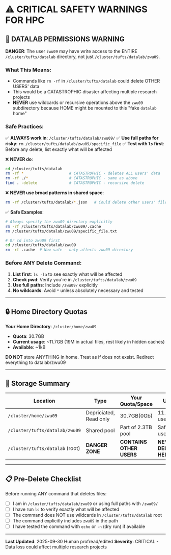 # ⚠️ CRITICAL SAFETY WARNINGS FOR HPC

## 🚨 DATALAB PERMISSIONS WARNING

**DANGER**: The user `zwu09` may have write access to the ENTIRE `/cluster/tufts/datalab` directory, not just `/cluster/tufts/datalab/zwu09`.

### What This Means:

- Commands like `rm -rf` in `/cluster/tufts/datalab` could delete OTHER USERS' data
- This would be a CATASTROPHIC disaster affecting multiple research projects
- **NEVER** use wildcards or recursive operations above the `zwu09` subdirectory because HOME might be mounted to this "fake `datalab` home"

### Safe Practices:

✅ **ALWAYS work in**: `/cluster/tufts/datalab/zwu09/`
✅ **Use full paths for risky**: `rm /cluster/tufts/datalab/zwu09/specific_file`
✅ **Test with `ls` first**: Before any delete, list exactly what will be affected

❌ **NEVER do**:

```bash
cd /cluster/tufts/datalab
rm -rf *                    # CATASTROPHIC - deletes ALL users' data
rm -rf ./*                  # CATASTROPHIC - same as above
find . -delete              # CATASTROPHIC - recursive delete
```

❌ **NEVER use broad patterns in shared space**:

```bash
rm -rf /cluster/tufts/datalab/*.json   # Could delete other users' files
```

✅ **Safe Examples**:

```bash
# Always specify the zwu09 directory explicitly
rm -rf /cluster/tufts/datalab/zwu09/.cache
rm /cluster/tufts/datalab/zwu09/specific_file.txt

# Or cd into zwu09 first
cd /cluster/tufts/datalab/zwu09
rm -rf .cache  # Now safe - only affects zwu09 directory
```

### Before ANY Delete Command:

1. **List first**: `ls -la` to see exactly what will be affected
2. **Check pwd**: Verify you're in `/cluster/tufts/datalab/zwu09`
3. **Use full paths**: Include `/zwu09/` explicitly
4. **No wildcards**: Avoid `*` unless absolutely necessary and tested

---

## 🔒 Home Directory Quotas

**Your Home Directory**: `/cluster/home/zwu09`

- **Quota**: 30.7GB
- **Current usage**: ~11.7GB (19M in actual files, rest likely in hidden caches)
- **Available**: ~1kB

**DO NOT** store ANYTHING in home. Treat as if does not exsist. Redirect everything to datalab/zwu09

---

## 💾 Storage Summary

| Location                          | Type                   | Your Quota/Space               | Usage                       |
| --------------------------------- | ---------------------- | ------------------------------ | --------------------------- |
| `/cluster/home/zwu09`           | Depriciated, Read only | 30.7GB(0Gb)                    | 11.7GB(All used)            |
| `/cluster/tufts/datalab/zwu09`  | Shared pool            | Part of 2.3TB pool             | Safe to use                 |
| `/cluster/tufts/datalab` (root) | **DANGER ZONE**  | **CONTAINS OTHER USERS** | **NEVER DELETE HERE** |

---

## 📋 Pre-Delete Checklist

Before running ANY command that deletes files:

- [ ] I am in `/cluster/tufts/datalab/zwu09` or using full paths with `/zwu09/`
- [ ] I have run `ls` to verify exactly what will be affected
- [ ] The command does NOT use wildcards in `/cluster/tufts/datalab` root
- [ ] The command explicitly includes `zwu09` in the path
- [ ] I have tested the command with `echo` or `-n` (dry run) if available

---

**Last Updated**: 2025-09-30 Human profread/edited
**Severity**: CRITICAL - Data loss could affect multiple research projects
